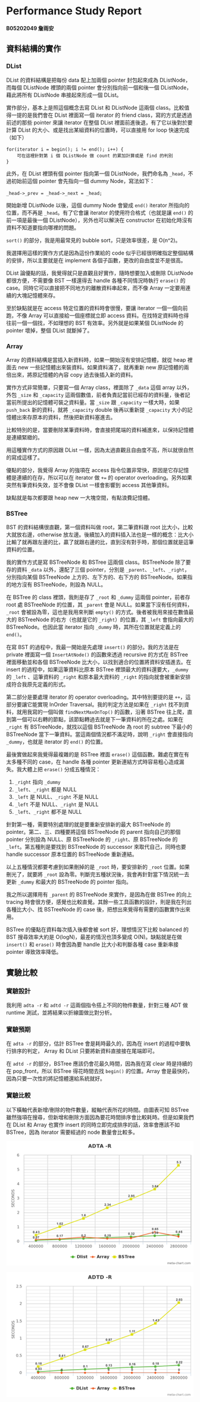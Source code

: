 # Performance Study Report
**B05202049 詹雨安** 

## 資料結構的實作


### DList

DList 的資料結構是把每份 data 配上加兩個 pointer 封包起來成為 DListNode，而每個 DListNode 裡頭的兩個 pointer 會分別指向前一個和後一個 DListNode，藉此將所有 DListNode 串接起來形成一個 DList。

實作部分，基本上是照這個概念去寫 DList 和 DListNode 這兩個 class。比較值得一提的是我們會在 DList 裡面寫一個 iterator 的 friend class，寫的方式是透過前述的那些 pointer 來讓 iterator 在整個 DList 裡面前進後退，有了它以後對於要計算 DList 的大小、或是找出某組資料的位置時，可以直接用 for loop 快速完成（如下）

```
for(iterator i = begin(); i != end(); i++) {
	可在這裡針對第 i 個 DListNode 做 count 的累加計算或是 find 的判別
}
```

此外，在 DList 裡頭有個 pointer 指向第一個 DListNode，我們命名為 `_head`，不過初始前這個 pointer 會先指向一個 dummy Node，寫法如下：

`_head->_prev = _head->_next = _head;`

開始新增 DListNode 以後，這個 dummy Node 會變成 `end()` iterator 所指向的位置，而不再是 `_head`。有了它會讓 iterator 的使用符合格式（也就是讓 `end()` 的前一項是最後一個 DListNode），另外也可以解決在 constructor 在初始化時沒有資料不知道要指向哪裡的問題。

`sort()` 的部分，我是用最常見的 bubble sort，只是效率很差，是 O(n^2)。

我選擇用這樣的實作方式是因為這份作業給的 code 似乎已經很明確指定整個結構的安排，所以主要就是在 implement 各個子函數，更改的自由度並不是很高。

DList 論優點的話，我覺得就只是直觀且好實作，隨時想要加入或刪除 DListNode 都很方便，不需要像 BST 一樣還得去 handle 各種不同情況時執行 `erase()` 的 case。同時它可以直接把不同地方的離散資料串起來，而不像 Array 一定要用連續的大塊記憶體來存。

至於缺點就是在 access 特定位置的資料時會很慢，要讓 iterator 一個一個向前跑，不像 Array 可以直接給一個座標就立即 access 資料。在找特定資料時也得往前一個一個找，不如理想的 BST 有效率。另外就是如果某個 DListNode 的 pointer 壞掉，整個 DList 就斷掉了。

### Array

Array 的資料結構是當插入新資料時，如果一開始沒有安排記憶體，就從 heap 裡面去 new 一些記憶體出來裝資料。如果資料滿了，就再重新 new 原記憶體的兩倍出來，將原記憶體的內容 copy 過去後插入新的資料。

實作方式非常簡單，只要寫一個 Array class，裡面除了 `_data` 這個 array 以外，外包 `_size` 和 `_capacity` 這兩個數值，前者負責記當前已經存的資料量，後者記當前所提出的記憶體可裝之資料量。當 `_size` 跟 `_capacity` 一樣大時，如果 `push_back` 新的資料，就將 `_capacity` double 後再以重新提 `_capacity` 大小的記憶體出來存原本的資料，然後把新資料塞進去。

比較特別的是，當要刪除某筆資料時，會直接把尾端的資料補進來，以保持記憶體是連續緊緻的。

用這種實作方式的原因跟 DList 一樣，因為太過直觀且自由度不高，所以就很自然的寫成這樣了。

優點的部分，我覺得 Array 的強項在 access 指令位置非常快，原因是它存記憶體是連續的在存，所以可以在 iterator 做 `+=` 的 operator overloading。另外如果突然有筆資料失效，並不會像 DList 一樣會影響到 access 其他筆資料。

缺點就是每次都要跟 heap new 一大塊空間，有點浪費記憶體。

### BSTree

BST 的資料結構很直觀，第一個資料叫做 root，第二筆資料跟 root 比大小，比較大就放右邊，otherwise 放左邊。後續加入的資料插入法也是一樣的概念：比大小比輸了就再跟左邊的比，贏了就跟右邊的比，直到沒有對手時，那個位置就是這筆資料的位置。

我的實作方式是寫 BSTreeNode 和 BSTree 這兩個 class。BSTreeNode 除了要存的資料 `_data` 以外，還配了三個 pointer，分別是 `_parent`、`_left`、`_right`，分別指向某個 BSTreeNode 上方的、左下方的、右下方的 BSTreeNode。如果指的地方沒有 BSTreeNode，則設為 NULL。

在 BSTree 的 class 裡頭，我則是存了 `_root` 和 `_dummy` 這兩個 pointer，前者存 root 處 BSTreeNode 的位置，其 `_parent` 會是 NULL。如果當下沒有任何資料，`_root` 會被設為零，這也是我用來判斷 `empty()` 的方式。後者被我用來接在數值最大的 BSTreeNode 的右方（也就是它的 `_right`）的位置，其 `_left` 會指向最大的 BSTreeNode。也因此當 iterator 指向 `_dummy` 時，其所在位置就是定義上的 `end()`。

在寫 BST 的過程中，我最一開始是先處理 `insert()` 的部分。我的方法是在 private 裡面寫一個 `InsertAtNode()` 的函數來透過 recursive 的方式在 BSTree 裡面移動並和各個 BSTreeNode 比大小，以找到適合的位置將資料安插進去。在 insert 的過程中，如果這筆資料比原本 BSTree 裡頭最大的資料還要大，`_dummy` 的 `_left` 、這筆資料的 `_right` 和原本最大資料的 `_right` 的指向就會被重新安排成符合我原先定義的形式。 

第二部分是要處理 iterator 的 operator overloading。其中特別要提的是 `++`，這部分要讓它能實現 InOrder Traversal。我的判定方法是如果在 `_right` 找不到資料，就用我寫的一個叫做 `findNextMaxOnTop()` 的函數，沿著 BSTree 往上爬，直到第一個可以右轉的節點，該節點轉過去就是下一筆資料的所在之處。如果在 `_right` 有 BSTreeNode，就找以這個 BSTreeNode 為 root 的 subtree 下最小的 BSTreeNode 當下一筆資料。當這兩個情況都不滿足時，說明 `_right` 會直接指向 `_dummy`，也就是 iterator 的 `end()` 的位置。

最後實做起來我覺得最複雜的是 BSTree 裡面 `erase()` 這個函數。難處在實在有太多種不同的 case，在 handle 各種 pointer 更新連結方式時容易粗心造成漏失。我大體上把 `erase()` 分成五種情況：

1. `_right` 指向 `_dummy` 
2. `_left`、`_right` 都是 NULL
3. `_left` 是 NULL、`_right` 不是 NULL
4. `_left` 不是 NULL、`_right` 是 NULL
5. `_left`、`_right` 都不是 NULL

針對第一種，需要特別處理的就是要重新安排新的最大 BSTreeNode 的 pointer。第二、三、四種要將這個 BSTreeNode 的 parent 指向自己的那個 pointer 分別設為 NULL、原 BSTreeNode 的 `_right`、原 BSTreeNode 的 `_left`。第五種則是要找到 BSTreeNode 的 successor 來取代自己，同時也要 handle successor 原本位置的 BSTreeNode 重新連結。

以上五種情況都要考慮到如果刪掉的是 `_root` 時，要安排新的 `_root` 位置。如果刪光了，就要將 `_root` 設為零。判斷完五種狀況後，我會再針對當下情況統一去更新 `_dummy` 和最大的 BSTreeNode 的 pointer 指向。

我之所以選擇用有 `_parent` 的 BSTreeNode 來實作，是因為在做 BSTree 的向上 tracing 時會很方便，感覺也比較直覺。其餘一些工具函數的設計，則是我在列出各種比大小、找 BSTreeNode 的 case 後，把想出來覺得有需要的函數實作出來用。

BSTree 的優點在資料每次插入後都會被 sort 好，理想情況下比較 balanced 的 BST 搜尋效率大約是 O(logN)，最差的情況也頂多變成 O(N)。缺點就是在做 `insert()` 和 `erase()` 時會因為要 handle 比大小和判斷各種 case 重新串接 pointer 導致效率降低。

## 實驗比較

### 實驗設計

我利用 `adta -r` 和 `adtd -r` 這兩個指令搭上不同的物件數量，針對三種 ADT 做 runtime 測試，並將結果以折線圖做比對分析。

### 實驗預期

在 `adta -r` 的部分，估計 BSTree 會是耗時最久的，因為在 insert 的過程中要執行排序的判定， Array 和 DList 只要將新資料直接接在尾端即可。

在 `adtd -r` 的部分，BSTree 應該仍會花最久時間，因為我在寫 clear 時是持續的在 pop_front，所以 BSTree 得花時間去找 `begin()` 的位置。Array 會是最快的，因為只要一次性的將記憶體還給系統就好。

### 實驗比較

以下橫軸代表新增/刪除的物件數量，縱軸代表所花的時間。由圖表可知 BSTree 雖然強項在搜尋，但新增和刪除方面因為要花時間排序會比較耗時。但是如果我們在 DList 和 Array 也實作 insert 的同時立即完成排序的話，效率會應該不如 BSTree，因為 iterator 需要經過的 node 數量會比較多。

![Alt text](./adta.png)

![Alt text](./adtd.png)
